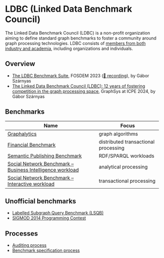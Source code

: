 # LDBC (Linked Data Benchmark Council)

The Linked Data Benchmark Council (LDBC) is a non-profit organization aiming to define standard graph benchmarks to foster a community around graph processing technologies. LDBC consists of [members from both industry and academia](https://ldbcouncil.org/organizational-members/), including organizations and individuals.

## Overview

* [The LDBC Benchmark Suite](https://archive.fosdem.org/2023/schedule/event/ldcb_benchmark_suite/attachments/slides/5767/export/events/attachments/ldcb_benchmark_suite/slides/5767/the_ldbc_benchmark_suite_fosdem_hpc_devroom_2023_szarnyas.pdf), FOSDEM 2023 ([🎥 recording](https://www.youtube.com/watch?v=q26DHnQFw54)), by Gábor Szárnyas
* [The Linked Data Benchmark Council (LDBC): 12 years of fostering competition in the graph processing space](https://szarnyasg.github.io/talks/graphsys24-ldbc-keynote.pdf), GraphSys at ICPE 2024, by Gábor Szárnyas

## Benchmarks

| Name | Focus |
|------|-------|
| [Graphalytics](https://ldbcouncil.org/benchmarks/graphalytics/) | graph algorithms |
| [Financial Benchmark](https://ldbcouncil.org/benchmarks/finbench/) | distributed transactional processing |
| [Semantic Publishing Benchmark](https://ldbcouncil.org/benchmarks/spb/) | RDF/SPARQL workloads |
| [Social Network Benchmark – Business Intelligence workload](https://ldbcouncil.org/benchmarks/snb-bi/) | analytical processing |
| [Social Network Benchmark – Interactive workload](https://ldbcouncil.org/benchmarks/snb-interactive/) | transactional processing |

## Unofficial benchmarks

* [Labelled Subgraph Query Benchmark (LSQB)](https://github.com/ldbc/lsqb)
* [SIGMOD 2014 Programming Contest](https://arxiv.org/pdf/2010.12243)

## Processes

* [Auditing process](https://ldbcouncil.org/docs/ldbc-snb-auditing-process.pdf)
* [Benchmark specification process](https://ldbcouncil.org/docs/ldbc-benchmark-specification-process.pdf)
